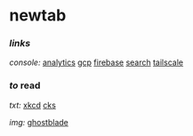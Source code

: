 # newtab

### _links_

_console:_
[analytics](https://analytics.google.com)
[gcp](https://console.cloud.google.com/home/dashboard?project=com-seankhliao)
[firebase](https://console.firebase.google.com/project/com-seankhliao/overview)
[search](https://search.google.com/search-console/)
[tailscale](https://login.tailscale.com/admin/machines)

### _to_ read

_txt:_
[xkcd](https://xkcd.com)
[cks](https://utcc.utoronto.ca/~cks/space/blog/__IndexChron)

_img:_
[ghostblade](https://tapas.io/series/GhostBlade/info)

